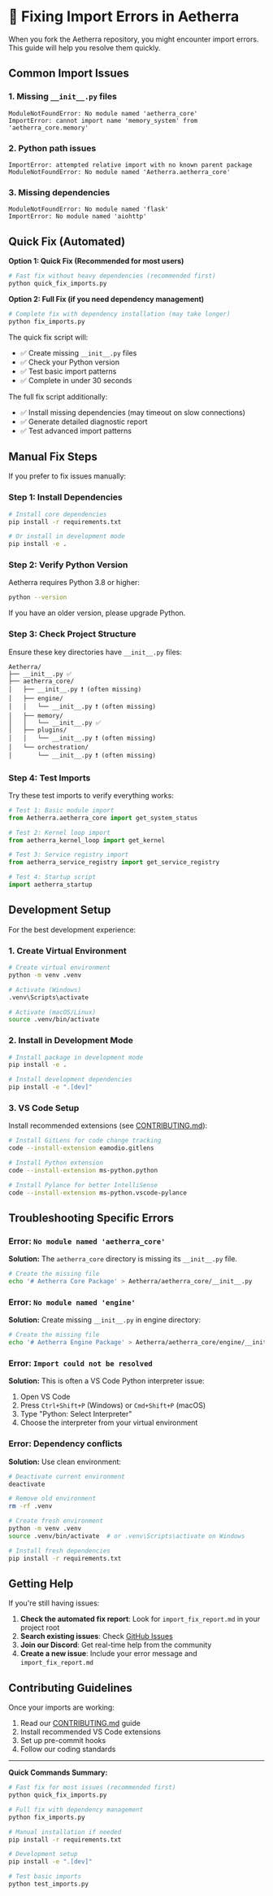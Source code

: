 # 🔧 Fixing Import Errors in Aetherra

When you fork the Aetherra repository, you might encounter import errors. This guide will help you resolve them quickly.

## Common Import Issues

### 1. **Missing `__init__.py` files**
```
ModuleNotFoundError: No module named 'aetherra_core'
ImportError: cannot import name 'memory_system' from 'aetherra_core.memory'
```

### 2. **Python path issues**
```
ImportError: attempted relative import with no known parent package
ModuleNotFoundError: No module named 'Aetherra.aetherra_core'
```

### 3. **Missing dependencies**
```
ModuleNotFoundError: No module named 'flask'
ImportError: No module named 'aiohttp'
```

## Quick Fix (Automated)

**Option 1: Quick Fix (Recommended for most users)**

```bash
# Fast fix without heavy dependencies (recommended first)
python quick_fix_imports.py
```

**Option 2: Full Fix (if you need dependency management)**

```bash
# Complete fix with dependency installation (may take longer)
python fix_imports.py
```

The quick fix script will:
- ✅ Create missing `__init__.py` files
- ✅ Check your Python version
- ✅ Test basic import patterns
- ✅ Complete in under 30 seconds

The full fix script additionally:
- ✅ Install missing dependencies (may timeout on slow connections)
- ✅ Generate detailed diagnostic report
- ✅ Test advanced import patterns

## Manual Fix Steps

If you prefer to fix issues manually:

### Step 1: Install Dependencies

```bash
# Install core dependencies
pip install -r requirements.txt

# Or install in development mode
pip install -e .
```

### Step 2: Verify Python Version

Aetherra requires Python 3.8 or higher:

```bash
python --version
```

If you have an older version, please upgrade Python.

### Step 3: Check Project Structure

Ensure these key directories have `__init__.py` files:

```
Aetherra/
├── __init__.py ✅
├── aetherra_core/
│   ├── __init__.py ❗ (often missing)
│   ├── engine/
│   │   └── __init__.py ❗ (often missing)
│   ├── memory/
│   │   └── __init__.py ✅
│   ├── plugins/
│   │   └── __init__.py ❗ (often missing)
│   └── orchestration/
│       └── __init__.py ❗ (often missing)
```

### Step 4: Test Imports

Try these test imports to verify everything works:

```python
# Test 1: Basic module import
from Aetherra.aetherra_core import get_system_status

# Test 2: Kernel loop import
from aetherra_kernel_loop import get_kernel

# Test 3: Service registry import
from aetherra_service_registry import get_service_registry

# Test 4: Startup script
import aetherra_startup
```

## Development Setup

For the best development experience:

### 1. Create Virtual Environment

```bash
# Create virtual environment
python -m venv .venv

# Activate (Windows)
.venv\Scripts\activate

# Activate (macOS/Linux)
source .venv/bin/activate
```

### 2. Install in Development Mode

```bash
# Install package in development mode
pip install -e .

# Install development dependencies
pip install -e ".[dev]"
```

### 3. VS Code Setup

Install recommended extensions (see [CONTRIBUTING.md](CONTRIBUTING.md)):

```bash
# Install GitLens for code change tracking
code --install-extension eamodio.gitlens

# Install Python extension
code --install-extension ms-python.python

# Install Pylance for better IntelliSense
code --install-extension ms-python.vscode-pylance
```

## Troubleshooting Specific Errors

### Error: `No module named 'aetherra_core'`

**Solution:** The `aetherra_core` directory is missing its `__init__.py` file.

```bash
# Create the missing file
echo '# Aetherra Core Package' > Aetherra/aetherra_core/__init__.py
```

### Error: `No module named 'engine'`

**Solution:** Create missing `__init__.py` in engine directory:

```bash
# Create the missing file
echo '# Aetherra Engine Package' > Aetherra/aetherra_core/engine/__init__.py
```

### Error: `Import could not be resolved`

**Solution:** This is often a VS Code Python interpreter issue:

1. Open VS Code
2. Press `Ctrl+Shift+P` (Windows) or `Cmd+Shift+P` (macOS)
3. Type "Python: Select Interpreter"
4. Choose the interpreter from your virtual environment

### Error: Dependency conflicts

**Solution:** Use clean environment:

```bash
# Deactivate current environment
deactivate

# Remove old environment
rm -rf .venv

# Create fresh environment
python -m venv .venv
source .venv/bin/activate  # or .venv\Scripts\activate on Windows

# Install fresh dependencies
pip install -r requirements.txt
```

## Getting Help

If you're still having issues:

1. **Check the automated fix report**: Look for `import_fix_report.md` in your project root
2. **Search existing issues**: Check [GitHub Issues](https://github.com/AetherraLabs/Aetherra/issues)
3. **Join our Discord**: Get real-time help from the community
4. **Create a new issue**: Include your error message and `import_fix_report.md`

## Contributing Guidelines

Once your imports are working:

1. Read our [CONTRIBUTING.md](CONTRIBUTING.md) guide
2. Install recommended VS Code extensions
3. Set up pre-commit hooks
4. Follow our coding standards

---

**Quick Commands Summary:**

```bash
# Fast fix for most issues (recommended first)
python quick_fix_imports.py

# Full fix with dependency management
python fix_imports.py

# Manual installation if needed
pip install -r requirements.txt

# Development setup
pip install -e ".[dev]"

# Test basic imports
python test_imports.py
```
